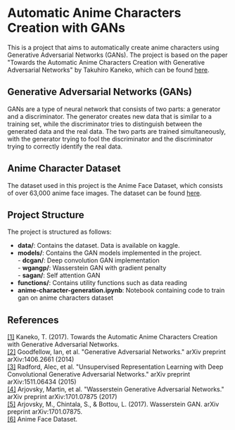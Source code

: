 # Automatic Anime Characters Creation with GANs
This is a project that aims to automatically create anime characters using Generative Adversarial Networks (GANs). The project is based on the paper "Towards the Automatic Anime Characters Creation with Generative Adversarial Networks" by Takuhiro Kaneko, which can be found [here](https://arxiv.org/pdf/1708.05509.pdf).

## Generative Adversarial Networks (GANs)
GANs are a type of neural network that consists of two parts: a generator and a discriminator. The generator creates new data that is similar to a training set, while the discriminator tries to distinguish between the generated data and the real data. The two parts are trained simultaneously, with the generator trying to fool the discriminator and the discriminator trying to correctly identify the real data.

## Anime Character Dataset
The dataset used in this project is the Anime Face Dataset, which consists of over 63,000 anime face images. The dataset can be found [here](https://www.kaggle.com/datasets/splcher/animefacedataset).

## Project Structure
The project is structured as follows:
- **data/**: Contains the dataset. Data is available on kaggle.
- **models/**: Contains the GAN models implemented in the project.  
         - **dcgan/**: Deep convolution GAN implementation  
         - **wgangp/**: Wasserstein GAN with gradient penalty  
         - **sagan/**: Self attention GAN  
- **functions/**: Contains utility functions such as data reading
- **anime-character-generation.ipynb**: Notebook containing code to train gan on anime characters dataset

## References
[[1]](https://arxiv.org/pdf/1708.05509.pdf) Kaneko, T. (2017). Towards the Automatic Anime Characters Creation with Generative Adversarial Networks.   
[[2]](https://arxiv.org/abs/1406.2661) Goodfellow, Ian, et al. "Generative Adversarial Networks." arXiv preprint arXiv:1406.2661 (2014)   
[[3]](https://arxiv.org/abs/1511.06434) Radford, Alec, et al. "Unsupervised Representation Learning with Deep Convolutional Generative Adversarial Networks." arXiv preprint arXiv:1511.06434 (2015)   
[[4]](https://arxiv.org/abs/1701.07875) Arjovsky, Martin, et al. "Wasserstein Generative Adversarial Networks." arXiv preprint arXiv:1701.07875 (2017)   
[[5]](https://arxiv.org/abs/1701.07875) Arjovsky, M., Chintala, S., & Bottou, L. (2017). Wasserstein GAN. arXiv preprint arXiv:1701.07875.  
[[6]](https://www.kaggle.com/splcher/animefacedataset) Anime Face Dataset.    
